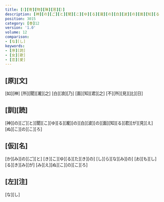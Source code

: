 ```yaml
---
title: [（][寄][物][陳][思][）]
description: [神][の][ご][と][聞][こ][ゆ][る][瀧][の][白][波][の][面][知][る][君][が][見][え][ぬ][こ][の][こ][ろ]
position: 3015
category: [巻]12
version: '1.0'
volume: 12
comparison:
- [な][し]
keywords:
- [序][詞]
- [女][歌]
- [恋][愛]
---
```


## [原][文]

[如][神] [所][聞][瀧][之] [白][浪][乃] [面][知][君][之] [不][所][見][比][日]

## [訓][読]

[神][の][ご][と][聞][こ][ゆ][る][瀧][の][白][波][の][面][知][る][君][が][見][え][ぬ][こ][の][こ][ろ]

## [仮][名]

[か][み][の][ご][と] [き][こ][ゆ][る][た][き][の] [し][ら][な][み][の] [お][も][し][る][き][み][が] [み][え][ぬ][こ][の][こ][ろ]

## [左][注]

[な][し]
